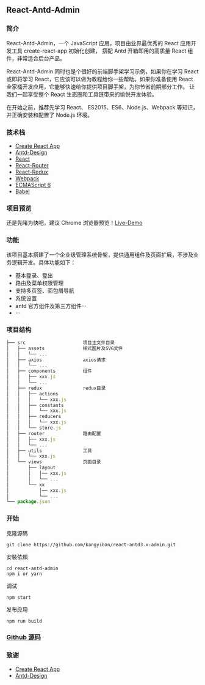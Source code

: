 ## React-Antd-Admin

### 简介

React-Antd-Admin，一个 JavaScript 应用，项目由业界最优秀的 React 应用开发工具 create-react-app 初始化创建， 搭配 Antd 开箱即用的高质量 React 组件，非常适合后台产品。

React-Antd-Admin 同时也是个很好的前端脚手架学习示例，如果你在学习 React 或即将学习 React，它应该可以做为教程给你一些帮助。如果你准备使用 React 全家桶开发应用，它能够快速给你提供项目脚手架，为你节省前期部分工作。 让我们一起享受整个 React 生态圈和工具链带来的愉悦开发体验。

在开始之前，推荐先学习 React、 ES2015、ES6、Node.js、Webpack 等知识，并正确安装和配置了 Node.js 环境。

### 技术栈

- [Create React App](https://facebook.github.io/create-react-app/docs/getting-started)
- [Antd-Design](https://ant.design/index-cn)
- [React](https://reactjs.org)
- [React-Router](https://reacttraining.com/react-router/)
- [React-Redux](https://react-redux.js.org)
- [Webpack](https://www.webpackjs.com)
- [ECMAScript 6](http://es6.ruanyifeng.com)
- [Babel](https://babeljs.io)

### 项目预览

还是先睹为快吧，建议 Chrome 浏览器预览！[Live-Demo](https://c-jun.coding.me/static-web/react-antd-admin/)

### 功能

该项目基本搭建了一个企业级管理系统骨架，提供通用组件及页面扩展，不涉及业务逻辑开发。具体功能如下：

- 基本登录、登出
- 路由及菜单权限管理
- 支持多页签、面包屑导航
- 系统设置
- antd 官方组件及第三方组件···
- ···

### 项目结构

```javascript
├── src                     项目主文件目录
│   ├── assets              样式图片及SVG文件
│   │   └── ...
│   ├── axios               axios请求
│   │   └── ...
│   ├── components          组件
│   │   ├── xxx.js
│   │   └── ...
│   ├── redux               redux目录
│   │   ├── actions
│   │   │   └── xxx.js
│   │   ├── constants
│   │   │   └── xxx.js
│   │   ├── reducers
│   │   │   └── xxx.js
│   │   └── store.js
│   ├── router              路由配置
│   │   ├── xxx.js
│   │   └── ...
│   ├── utils               工具
│   │   └── xxx.js
│   └── views               页面目录
│       ├── layout
│       │   │── xxx.js
│       │   └── ...
│       └── xx
│           │── xxx.js
│           └── ...
└── package.json
```

### 开始

克隆源碼

```
git clone https://github.com/kangyiban/react-antd3.x-admin.git
```

安裝依賴

```
cd react-antd-admin
npm i or yarn
```

调试

```
npm start
```

发布应用

```
npm run build
```

### [Github 源码](https://github.com/kangyiban/react-antd3.x-admin.git)

### 致谢

- [Create React App](https://facebook.github.io/create-react-app/docs/getting-started)
- [Antd-Design](https://ant.design/index-cn)
